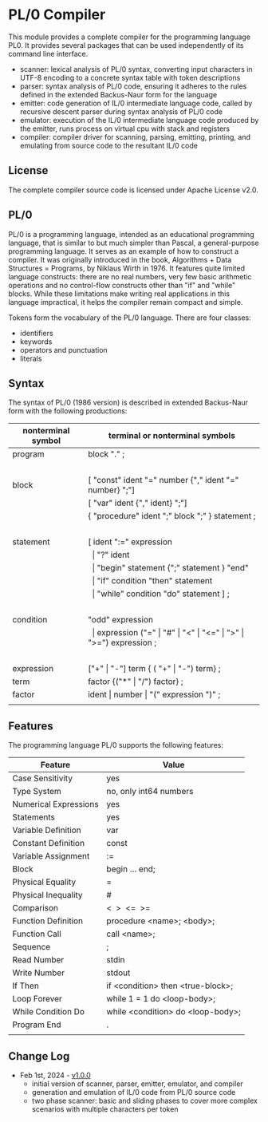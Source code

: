 # PL/0 Compiler

This module provides a complete compiler for the programming language PL0. It provides several packages that can be used independently of its command line interface.

* scanner: lexical analysis of PL/0 syntax, converting input characters in UTF-8 encoding to a concrete syntax table with token descriptions
* parser: syntax analysis of PL/0 code, ensuring it adheres to the rules defined in the extended Backus-Naur form for the language
* emitter: code generation of IL/0 intermediate language code, called by recursive descent parser during syntax analysis of PL/0 code
* emulator: execution of the IL/0 intermediate language code produced by the emitter, runs process on virtual cpu with stack and registers
* compiler: compiler driver for scanning, parsing, emitting, printing, and emulating from source code to the resultant IL/0 code

## License

The complete compiler source code is licensed under Apache License v2.0.

## PL/0

PL/0 is a programming language, intended as an educational programming language, that is similar to but much simpler than Pascal, a general-purpose programming language. It serves as an example of how to construct a compiler. It was originally introduced in the book, Algorithms + Data Structures = Programs, by Niklaus Wirth in 1976. It features quite limited language constructs: there are no real numbers, very few basic arithmetic operations and no control-flow constructs other than "if" and "while" blocks. While these limitations make writing real applications in this language impractical, it helps the compiler remain compact and simple.

Tokens form the vocabulary of the PL/0 language. There are four classes: 

* identifiers
* keywords
* operators and punctuation
* literals

## Syntax

The syntax of PL/0 (1986 version) is described in extended Backus-Naur form with the following productions:

| nonterminal symbol | terminal or nonterminal symbols
|--------------------|----------------------------------------------------------------------------------
| program            | block "." ;
|                    | &nbsp;
| block              | [ "const" ident "=" number {"," ident "=" number} ";"]
|                    | [ "var" ident {"," ident} ";"]
|                    | { "procedure" ident ";" block ";" } statement ;
|                    | &nbsp;
| statement          | [ ident ":=" expression | "call" ident
|                    | &nbsp;&nbsp;\| "?" ident | "!" expression
|                    | &nbsp;&nbsp;\| "begin" statement {";" statement } "end"
|                    | &nbsp;&nbsp;\| "if" condition "then" statement
|                    | &nbsp;&nbsp;\| "while" condition "do" statement ] ;
|                    | &nbsp;
| condition          | "odd" expression
|                    | &nbsp;&nbsp;\| expression ("=" \| "#" \| "<" \| "<=" \| ">" \| ">=") expression ;
|                    | &nbsp;
| expression         | ["+" \| "-"] term { ( "+" \| "-") term} ;
| term               | factor {("*" \| "/") factor} ;
| factor             | ident \| number \| "(" expression ")" ;
|                    | 

## Features

The programming language PL/0 supports the following features:

| Feature                       | Value
|-------------------------------|-------------------------------------------
| Case Sensitivity              | yes
| Type System                   | no, only int64 numbers
| Numerical Expressions         | yes
| Statements                    | yes
| Variable Definition	        | var
| Constant Definition	        | const
| Variable Assignment	        | :=
| Block	                        | begin … end;
| Physical Equality             | =
| Physical Inequality           | #
| Comparison	                | <&nbsp;&nbsp;>&nbsp;&nbsp;<=&nbsp;&nbsp;>=
| Function Definition	        | procedure \<name\>; \<body\>;
| Function Call	                | call \<name\>;
| Sequence	                | ;
| Read Number	                | stdin
| Write Number	                | stdout
| If Then	                | if \<condition\> then \<true-block\>;
| Loop Forever	                | while 1 = 1 do \<loop-body\>;
| While Condition Do	        | while \<condition\> do \<loop-body\>;
| Program End                   | .
|                               | 

## Change Log

* Feb 1st, 2024 - [v1.0.0](https://github.com/petersen65/pl0/releases/tag/v1.0.0)
	* initial version of scanner, parser, emitter, emulator, and compiler
	* generation and emulation of IL/0 code from PL/0 source code
	* two phase scanner: basic and sliding phases to cover more complex scenarios with multiple characters per token
